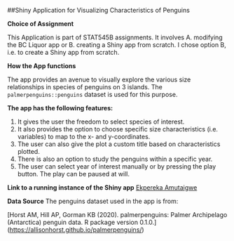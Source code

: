 ##Shiny Application for Visualizing Characteristics of Penguins

**Choice of Assignment**

This Application is part of STAT545B assignments. It involves A. modifying the BC Liquor app or B. creating a Shiny app from scratch. I chose option B, i.e. to create a Shiny app from scratch.

**How the App functions**

The app provides an avenue to visually explore the various size relationships 
in species of penguins on 3 islands. The `palmerpenguins::penguins` dataset is used
for this purpose.
  
**The app has the following features:**

1. It gives the user the freedom to select species of interest.
2. It also provides the option to choose specific size characteristics 
   (i.e. variables) to map to the x- and y-coordinates. 
3. The user can also give the plot a custom title based on characteristics plotted.
4. There is also an option to study the penguins within a specific year. 
5. The user can select year of interest manually or by pressing the play button.
   The play can be paused at will. 
    
**Link to a running instance of the Shiny app**
[Ekpereka Amutaigwe](https://ekpereka-amutaigwe.shinyapps.io/shiny-eamutaigwe/)

**Data Source**
The penguins dataset used in the app is from:

[Horst AM, Hill AP, Gorman KB (2020). palmerpenguins: Palmer Archipelago (Antarctica) penguin data. R package version 0.1.0.] (https://allisonhorst.github.io/palmerpenguins/)
